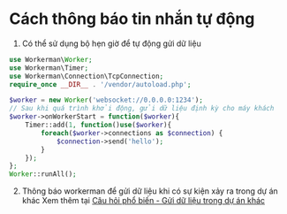 # Cách thông báo tin nhắn tự động

1. Có thể sử dụng bộ hẹn giờ để tự động gửi dữ liệu
```php
use Workerman\Worker;
use Workerman\Timer;
use Workerman\Connection\TcpConnection;
require_once __DIR__ . '/vendor/autoload.php';

$worker = new Worker('websocket://0.0.0.0:1234');
// Sau khi quá trình khởi động, gửi dữ liệu định kỳ cho máy khách
$worker->onWorkerStart = function($worker){
    Timer::add(1, function()use($worker){
        foreach($worker->connections as $connection) {
            $connection->send('hello');
        }
    });
};
Worker::runAll();
```

2. Thông báo workerman để gửi dữ liệu khi có sự kiện xảy ra trong dự án khác
Xem thêm tại [Câu hỏi phổ biến - Gửi dữ liệu trong dự án khác](push-in-other-project.md)
